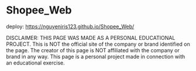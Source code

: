 # Shopee_Web
deploy: https://nguyeniris123.github.io/Shopee_Web/

DISCLAIMER: THIS PAGE WAS MADE AS A PERSONAL EDUCATIONAL PROJECT. This is NOT the official site of the company or brand identified on the page. The creator of this page is NOT affiliated with the company or brand in any way. This page is a personal project made in connection with an educational exercise.
                    
